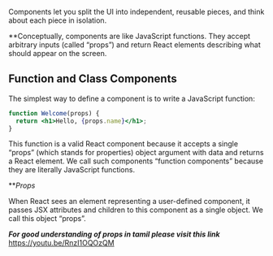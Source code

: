 Components let you split the UI into independent, reusable pieces, and think about each piece in isolation.

**Conceptually, components are like JavaScript functions. They accept arbitrary inputs (called “props”) and return React elements describing what should appear on the screen.



## Function and Class Components

The simplest way to define a component is to write a JavaScript function:

```jsx
function Welcome(props) {
  return <h1>Hello, {props.name}</h1>;
}
```

This function is a valid React component because it accepts a single “props” (which stands for properties) object argument with data and returns a React element. We call such components “function components” because they are literally JavaScript functions.

***Props*

When React sees an element representing a user-defined component, it passes JSX attributes and children to this component as a single object. We call this object “props”.


***For good  understanding of props in tamil please visit this link***
   https://youtu.be/RnzI1OQOzQM